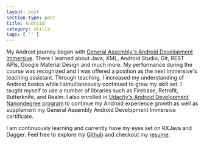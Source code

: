 ```yaml
---
layout: post
section-type: post
title: Android
category: skills
tags: [ '' ]
---
```


My Android journey began with <a href="https://www.youtube.com/watch?v=JHagBCh0p3g" target="\_blank">General Assembly's Android Development Immersive</a>.  There I learned about Java, XML, Android Studio, Git, REST APIs, Google Material Design and much more.  My performance during the course was recognized and I was offered a position as the next immersive's teaching assistant.  Through teaching, I increased my understanding of Android basics while I simultaneously continued to grow my skill set.  I taught myself to use a number of libraries such as Firebase, Retrofit, Butterknife, and Realm.  I also enrolled in <a href="https://profiles.udacity.com/u/christophershum" target="\_blank">Udacity's Android Development Nanondegree program</a> to continue my Android experience growth as well as supplement my General Assembly Android Development Immersive certificate.

I am continuously learning and currently have my eyes set on RXJava and Dagger.  Feel free to explore my <a href="https://github.com/chris-shum" target="\_blank">Github</a> and checkout my <a href = "">resume</a>.

<a href="https://github.com/chris-shum/chris-shum.github.io/raw/master/chris_shum_resume.pdf" target="_blank" class="btn btn-lg btn-outline">
